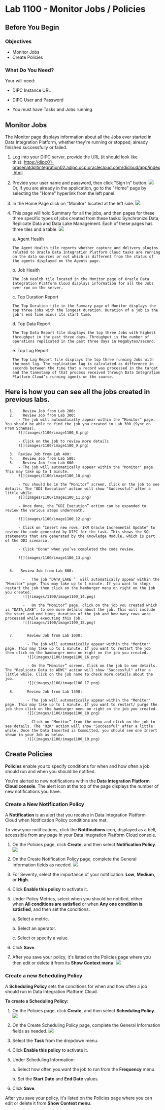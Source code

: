 # Lab 1100 - Monitor Jobs / Policies

Before You Begin
----------------

### Objectives

-   Monitor Jobs
-   Create Policies

### What Do You Need?

Your will need:

-   DIPC Instance URL

-   DIPC User and Password

-   You must have Tasks and Jobs running.

## Monitor Jobs


The Monitor page displays information about all the Jobs ever started in
Data Integration Platform, whether they\'re running or stopped, already
finished successfully or failed.


1.  Log into your DIPC server, provide the URL (it should look like
    this): https://dipc01-orasenatdpltintegration02.adipc.ocp.oraclecloud.com/dicloud/app/index.html

2.  Provide your user name and password, then click \"Sign In\" button.
    ![](images/1100/image1100_0.png)
    Or, if you are already in the application, go to the \"Home\" page by selecting the \"Home\" hyperlink from the left panel.


3.  In the Home Page click on \"Monitor\" located at the left side.
    ![](images/1100/image1100_1.png)


4.  This page will hold Summary for all the jobs, and then pages for
    these three specific types of jobs created from these tasks:
    Synchronize Data, Replicate Data and Data Lake Management. Each of
    these pages has three tiles and a table:
    ![](images/1100/image1100_2.png)


    a.  Agent Health

        The Agent Health tile reports whether capture and delivery plugins related to Oracle Data Integration Platform Cloud tasks are running on the data sources or not which is different from the status of the agents displayed on the Agents page.


    b.  Job Health

        The Job Health tile located in the Monitor page of Oracle Data Integration Platform Cloud displays information for all the Jobs ever run on the server.


    c.  Top Duration Report

        The Top Duration tile in the Summary page of Monitor displays the top three jobs with the longest duration. Duration of a job is the job's end time minus its start time.


    d.  Top Data Report

        The Top Data Report tile displays the top three Jobs with highest throughput in the past three days. Throughput is the number of operations replicated in the past three days in Megabytes/second.


    e.  Top Lag Report

        The Top Lag Report tile displays the top three running Jobs with the most lag. The replication lag is calculated as difference in seconds between the time that a record was processed in the target and the timestamp of that process received through Data Integration Platform Cloud’s running agents on the source.

## Here is how you can see all the jobs created in previous labs.
      1.	Review Job from Lab 200:
      2.	Review Job from Lab 300:
          -	The job will automatically appear within the “Monitor” page. You should be able to find the job you created in Lab 300 (Sync on Prem Schemas).
          ![](images/1100/image1100_8.png)

          -	Click on the job to review more details
          ![](images/1100/image1100_9.png)

      3.  Review Job from Lab 400:
      4.	Review Job from Lab 500:
      5.	Review Job from Lab 600
          -	The job will automatically appear within the "Monitor" page. This may take up to 1 minute.
          ![](images/1100/image1100_10.png)

          -	You should be in the “Monitor” screen. Click on the job to see details. The "ODI Execution" action will show "Successful" after a little while.
          ![](images/1100/image1100_11.png)

          -	Once done, the “ODI Execution” action can be expanded to review the various steps underneath.

          ![](images/1100/image1100_12.png)

          -	Click on “Insert new rows: IKM Oracle Incremental Update” to review the code generated by DIPC for the task. This shows the SQL statements that are generated by the Knowledge Module, which is part of the ODI scenario.

          -	Click "Done" when you’ve completed the code review.

          ![](images/1100/image1100_13.png)


      6.   Review Job from Lab 800:

            -	The job “DATA_LAKE ”  will automatically appear within the "Monitor" page. This may take up to 1 minute. If you want to stop/ restart the job then click on the hamburger menu on right on the job you created.
            ![](images/1100/image1100_14.png)

            -	On the “Monitor” page, click on the job you created which is “DATA_LAKE”, to see more details about the job. This will include the start and end time; duration of the job and how many rows were processed while executing this job.
            ![](images/1100/image1100_15.png)


      7. 	  Review Job from Lab 1000:

              -	The job will automatically appear within the "Monitor" page. This may take up to 1 minute. If you want to restart the job then click on the hamburger menu on right on the job you created.
              ![](images/1100/image1100_16.png)

              -	On the “Monitor” screen. Click on the job to see details. The "Replicate Data to ADWC" action will show "Successful" after a little while. Click on the job name to check more details about the job.
              ![](images/1100/image1100_17.png)

      8.	  Review Job from Lab 1300:

              -	The job will automatically appear within the "Monitor" page. This may take up to 1 minute. If you want to restart/ purge the job then click on the hamburger menu on right on the job you created.
              ![](images/1100/image1100_18.png)

              -	Click on “Monitor” from the menu and click on the job to see details. The "O2K" action will show "Successful" after a little while. Once the Data Inserted is Committed, you should see one Insert shown in your Job as below.
              ![](images/1100/image1100_19.png)


## Create Policies


**Policies** enable you to specify conditions for when and how often a job
should run and when you should be notified.

You're alerted to new notifications within the **Data Integration Platform
Cloud console**. The alert icon at the top of the page displays the number
of new notifications you have.


### Create a New Notification Policy


A **Notification** is an alert that you receive in Data Integration Platform
Cloud when Notification Policy conditions are met.

To view your notifications,
click the **Notifications** icon, displayed as a bell, accessible from
any page in your Data Integration Platform Cloud console.

1.  On the Policies page, click **Create**, and then
    select **Notification Policy**.
    ![](images/1100/image1100_3.png)

2.  On the Create Notification Policy page, complete the General
    Information fields as needed.
    ![](images/1100/image1100_4.png)

3.  For Severity, select the importance of your notification:
    **Low**, **Medium**, or **High**.

4.  Click **Enable this policy** to activate it.

5.  Under Policy Metrics, select when you should be notified, either
    when **All conditions are satisfied** or when **Any one condition is
    satisfied**, and then set the conditions:

    a.  Select a metric.

    b.  Select an operator.

    c.  Select or specify a value.

6.  Click **Save**.

7.  After you save your policy, it\'s listed on the Policies page where
    you then edit or delete it from its **Show Context menu**.
    ![](images/1100/image1100_5.png)


### Create a new Scheduling Policy


A **Scheduling Policy** sets the conditions for when and how often a job
should run in Data Integration Platform Cloud.

**To create a Scheduling Policy:**

1.  On the Policies page, click **Create**, and then select **Scheduling
    Policy**.
    ![](images/1100/image1100_6.png)

2.  On the Create Scheduling Policy page, complete the General
    Information fields as needed.
    ![](images/1100/image1100_7.png)

3.  Select the **Task** from the dropdown menu.

4.  Click **Enable this policy** to activate it.

5.  Under Scheduling Information:

    a.  Select how often you want the job to run from
        the **Frequency** menu.

    b.  Set the **Start Date** and **End Date** values.

6.  Click **Save**.

After you save your policy, it\'s listed on the Policies page where you
can edit or delete it from **Show Context menu**.
